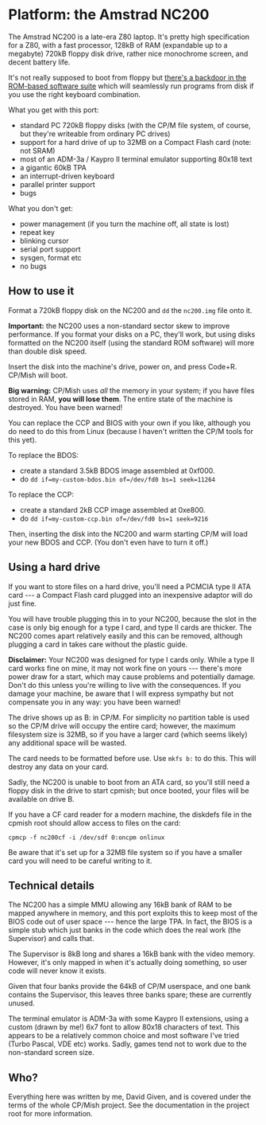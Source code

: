 Platform: the Amstrad NC200
===========================

The Amstrad NC200 is a late-era Z80 laptop. It's pretty high specification
for a Z80, with a fast processor, 128kB of RAM (expandable up to a megabyte)
720kB floppy disk drive, rather nice monochrome screen, and decent battery
life.

It's not really supposed to boot from floppy but [there's a backdoor in the
ROM-based software
suite](http://cowlark.com/2017-12-04-nc200-reverse-engineering) which will
seamlessly run programs from disk if you use the right keyboard combination.

What you get with this port:

- standard PC 720kB floppy disks (with the CP/M file system, of course, but
they're writeable from ordinary PC drives)
- support for a hard drive of up to 32MB on a Compact Flash card (note: not
SRAM)
- most of an ADM-3a / Kaypro II terminal emulator supporting 80x18 text
- a gigantic 60kB TPA
- an interrupt-driven keyboard
- parallel printer support
- bugs

What you don't get:

- power management (if you turn the machine off, all state is lost)
- repeat key
- blinking cursor
- serial port support
- sysgen, format etc
- no bugs


How to use it
-------------

Format a 720kB floppy disk on the NC200 and `dd` the `nc200.img` file onto it.

**Important:** the NC200 uses a non-standard sector skew to improve
performance. If you format your disks on a PC, they'll work, but using disks
formatted on the NC200 itself (using the standard ROM software) will more
than double disk speed.

Insert the disk into the machine's drive, power on, and press Code+R. CP/Mish
will boot.

**Big warning:** CP/Mish uses _all_ the memory in your system; if you have
files stored in RAM, **you will lose them**. The entire state of the machine
is destroyed. You have been warned!

You can replace the CCP and BIOS with your own if you like, although you do
need to do this from Linux (because I haven't written the CP/M tools for this
yet).

To replace the BDOS:

- create a standard 3.5kB BDOS image assembled at 0xf000.
- do `dd if=my-custom-bdos.bin of=/dev/fd0 bs=1 seek=11264`

To replace the CCP:

- create a standard 2kB CCP image assembled at 0xe800.
- do `dd if=my-custom-ccp.bin of=/dev/fd0 bs=1 seek=9216`

Then, inserting the disk into the NC200 and warm starting CP/M will load your
new BDOS and CCP. (You don't even have to turn it off.)


Using a hard drive
------------------

If you want to store files on a hard drive, you'll need a PCMCIA type II ATA
card --- a Compact Flash card plugged into an inexpensive adaptor will do
just fine.

You will have trouble plugging this in to your NC200, because the slot in the
case is only big enough for a type I card, and type II cards are thicker. The
NC200 comes apart relatively easily and this can be removed, although
plugging a card in takes care without the plastic guide.

**Disclaimer:** Your NC200 was designed for type I cards only. While a type II
card works fine on mine, it may not work fine on yours --- there's more power
draw for a start, which may cause problems and potentially damage. Don't do
this unless you're willing to live with the consequences. If you damage your
machine, be aware that I will express sympathy but not compensate you in any
way: you have been warned!

The drive shows up as B: in CP/M. For simplicity no partition table is used
so the CP/M drive will occupy the entire card; however, the maximum
filesystem size is 32MB, so if you have a larger card (which seems likely)
any additional space will be wasted.

The card needs to be formatted before use. Use `mkfs b:` to do this. This
will destroy any data on your card.

Sadly, the NC200 is unable to boot from an ATA card, so you'll still need a
floppy disk in the drive to start cpmish; but once booted, your files will be
available on drive B.

If you have a CF card reader for a modern machine, the diskdefs file in the
cpmish root should allow access to files on the card:

    cpmcp -f nc200cf -i /dev/sdf 0:oncpm onlinux

Be aware that it's set up for a 32MB file system so if you have a smaller card
you will need to be careful writing to it.


Technical details
-----------------

The NC200 has a simple MMU allowing any 16kB bank of RAM to be mapped
anywhere in memory, and this port exploits this to keep most of the BIOS code
out of user space --- hence the large TPA. In fact, the BIOS is a simple stub
which just banks in the code which does the real work (the Supervisor) and
calls that.

The Supervisor is 8kB long and shares a 16kB bank with the video memory.
However, it's only mapped in when it's actually doing something, so user code
will never know it exists.

Given that four banks provide the 64kB of CP/M userspace, and one bank
contains the Supervisor, this leaves three banks spare; these are currently
unused.

The terminal emulator is ADM-3a with some Kaypro II extensions, using a
custom (drawn by me!) 6x7 font to allow 80x18 characters of text. This
appears to be a relatively common choice and most software I've tried (Turbo
Pascal, VDE etc) works. Sadly, games tend not to work due to the non-standard
screen size.


Who?
----

Everything here was written by me, David Given, and is covered under the
terms of the whole CP/Mish project. See the documentation in the project root
for more information.
